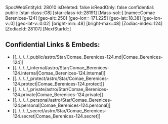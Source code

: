 ﻿---
location: [18.38,171.225,250]
type: Star
tags:
- astro/Star

---
SpocWebEntityId: 28010
isDeleted: false
isReadOnly: false
confidential: public
[star-class::G8]
[star-class-id::28191]
[Mass-sol::]
[name::Comae Berenices-124]
[geo-alt::250]
[geo-lon::-171.225]
[geo-lat::18.38]
[geo-lon-v::0]
[geo-lat-v::0.02]
[bright-min::48]
[bright-max::48]
[Zodiac-index::124]
[ZodiacId::28107]
[NextStarId::]



## Confidential Links & Embeds: 
- [[../../../_public/astro/Star/Comae_Berenices-124.md|Comae_Berenices-124]] 
- [[../../../_internal/astro/Star/Comae_Berenices-124.internal|Comae_Berenices-124.internal]] 
- [[../../../_protect/astro/Star/Comae_Berenices-124.protect|Comae_Berenices-124.protect]] 
- [[../../../_private/astro/Star/Comae_Berenices-124.private|Comae_Berenices-124.private]] 
- [[../../../_personal/astro/Star/Comae_Berenices-124.personal|Comae_Berenices-124.personal]] 
- [[../../../_secret/astro/Star/Comae_Berenices-124.secret|Comae_Berenices-124.secret]]


